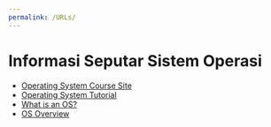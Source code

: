 ```yaml
---
permalink: /URLs/
---
```

<body>
  <h1> Informasi Seputar Sistem Operasi </h1>
  <ul>
    <li> <a href="http://os.vlsm.org/"> Operating System Course Site </a> </li>
    <li> <a href="https://www.guru99.com/operating-system-tutorial.html"> Operating System Tutorial </a> </li>
    <li> <a href="https://whatis.techtarget.com/definition/operating-system-OS"> What is an OS? </a> </li>
    <li> <a href="https://www.tutorialspoint.com/operating_system/os_overview.htm"> OS Overview </a> </li>
  </ul>
</body>
